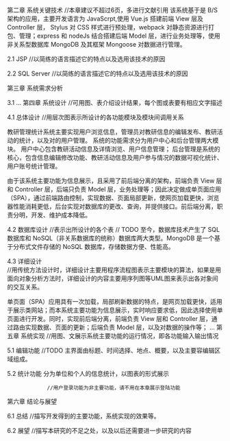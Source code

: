 第二章 系统关键技术   //本章建议不超过6页，多进行文献引用
该系统基于是 B/S 架构的应用，主要开发语言为 JavaScrpt,使用 Vue.js 搭建前端 View 层及 Controller 层，
Stylus 对 CSS 样式进行预处理，webpack 对静态资源进行打包、管理；express 和 nodeJs 结合搭建后端 Model 层，进行业务处理等，使用非关系型数据库 MongoDB 及其框架 Mongoose 对数据进行管理。

2.1 JSP          //以简练的语言描述它的特点以及选用该技术的原因

2.2 SQL Server    //以简练的语言描述它的特点以及选用该技术的原因

第三章 系统需求分析

3.1 
…
第四章 系统设计  //可用图、表介绍设计结果，每个图或表要有相应文字描述

4.1 总体设计     //用层次图表示所设计的各功能模块及模块间调用关系

教研管理统计系统主要实现用户浏览信息，管理员对教研信息的编辑发布、教研活动的统计，以及对的用户管理。
系统的功能需求分为用户中心和后台管理两大模块。
	用户中心包含教研活动信息及详情浏览、用户信息管理；
	后台管理是系统的核心，包含信息编辑修改功能、教研活动信息及用户参与情况的数据可视化统计、用户账号统计管理。

由于该系统主要功能为信息展示，且采用了前后端分离的架构，前端负责 View 层和 Controller 层，后端只负责 Model 层，业务处理等；因此决定做成单页面应用（SPA），通过前端路由控制，实现数据、页面局部更新，使网页加载更快，浏览器性能消耗更低，后台实现对数据库的更改、查询，并提供接口。前后端分离，职责分明，开发、维护成本降低。

4.2 数据库设计   //表示出所设计的各个表
// TODO
至今，数据库技术产生了 SQL 数据库和 NoSQL（非关系数据库的统称）数据库两大类型。MongoDB 是一个基于分布式文件存储的 NoSQL 数据库，存储数据方便、性能高。


4.3 详细设计     
//用传统方法设计时，详细设计主要用程序流程图表示主要模块的算法，如果是用面向对象分析方法时，详细设计的内容主要用序列图等UML图来表示出各对象间的交互关系。

单页面（SPA）应用具有一次加载，局部刷新数据的特点，是网页加载更快，适用于展示类网站；而本系统主要功能为信息展示，实时响应要求低，因此选择使用单页面进行开发。同时，实现前后端分离，前端负责 View 层和 Controller 层，通过路由实现数据、页面的更新；后端负责 Model 层，以及对数据的操作等；
…
第五章 系统实现  //用图、文展示系统主要功能的运行情况，即各功能输入输出情况

5.1 
编辑功能
//TODO
主界面由标题、时间选择、地点、概要，以及主要容编辑区域组成。

5.2
统计功能
分为单位和个人的信息统计，以图表的形式展示

                 //用户登录功能为非主要功能，请不用在本章展示登陆功能
第六章 结论与展望

6.1 总结      //描写开发得到的主要功能，系统实现的效果等。

6.2 展望      //描写本研究的不足之处，以及以后还需要进一步研究的内容
